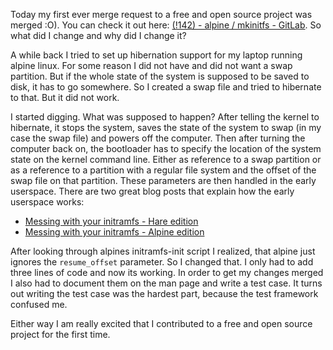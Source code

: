 Today my first ever merge request to a free and open source project was
merged :O). You can check it out here:
[(!142) - alpine / mkinitfs - GitLab](https://gitlab.alpinelinux.org/alpine/mkinitfs/-/merge_requests/142?commit_id=33830906afb5641dfe97162e1d348935fc14f641).
So what did I change and why did I change it?

A while back I tried to set up hibernation support for my laptop
running alpine linux. For some reason I did not have and did not
want a swap partition. But if the whole state of the system is
supposed to be saved to disk, it has to go somewhere. So I created a
swap file and tried to hibernate to that. But it did not work.

I started digging. What was supposed to happen? After telling the kernel
to hibernate, it stops the system, saves the state of the system to swap
(in my case the swap file) and powers off the computer. Then after
turning the computer back on, the bootloader has to specify the
location of the system state on the kernel command line. Either as
reference to a swap partition or as a reference to a partition with a
regular file system and the offset of the swap file on that partition.
These parameters are then handled in the early userspace. There are two
great blog posts that explain how the early userspace works:

 - [Messing with your initramfs - Hare edition](https://bitfehler.srht.site/posts/2022-09-29_messing-with-your-initramfs---hare-style-.html)
 - [Messing with your initramfs - Alpine edition](https://bitfehler.srht.site/posts/2022-11-28_messing-with-your-initramfs---alpine-edition.html)

After looking through alpines initramfs-init script I realized, that
alpine just ignores the `resume_offset` parameter. So I changed that.
I only had to add three lines of code and now its working. In order to
get my changes merged I also had to document them on the man page and
write a test case. It turns out writing the test case was the hardest
part, because the test framework confused me.

Either way I am really excited that I contributed to a free and open
source project for the first time.
